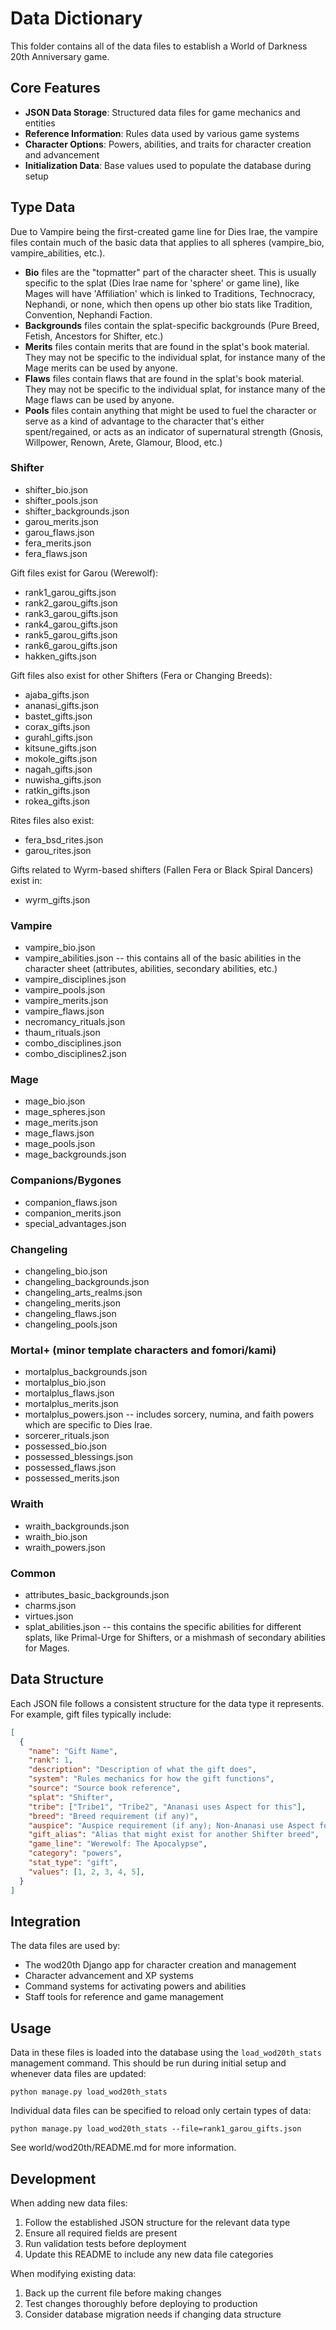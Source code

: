 # Data Dictionary

This folder contains all of the data files to establish a World of Darkness 20th Anniversary game.

## Core Features

- **JSON Data Storage**: Structured data files for game mechanics and entities
- **Reference Information**: Rules data used by various game systems
- **Character Options**: Powers, abilities, and traits for character creation and advancement
- **Initialization Data**: Base values used to populate the database during setup

## Type Data
Due to Vampire being the first-created game line for Dies Irae, the vampire files contain much of the basic data that applies to all spheres (vampire_bio, vampire_abilities, etc.).

- **Bio** files are the "topmatter" part of the character sheet. This is usually specific to the splat (Dies Irae name for 'sphere' or game line), like Mages will have 'Affiliation' which is linked to Traditions, Technocracy, Nephandi, or none, which then opens up other bio stats like Tradition, Convention, Nephandi Faction. 
- **Backgrounds** files contain the splat-specific backgrounds (Pure Breed, Fetish, Ancestors for Shifter, etc.)
- **Merits** files contain merits that are found in the splat's book material. They may not be specific to the individual splat, for instance many of the Mage merits can be used by anyone.
- **Flaws** files contain flaws that are found in the splat's book material. They may not be specific to the individual splat, for instance many of the Mage flaws can be used by anyone.
- **Pools** files contain anything that might be used to fuel the character or serve as a kind of advantage to the character that's either spent/regained, or acts as an indicator of supernatural strength (Gnosis, Willpower, Renown, Arete, Glamour, Blood, etc.)

### Shifter
- shifter_bio.json
- shifter_pools.json
- shifter_backgrounds.json
- garou_merits.json
- garou_flaws.json
- fera_merits.json
- fera_flaws.json

Gift files exist for Garou (Werewolf):
- rank1_garou_gifts.json
- rank2_garou_gifts.json
- rank3_garou_gifts.json
- rank4_garou_gifts.json
- rank5_garou_gifts.json
- rank6_garou_gifts.json
- hakken_gifts.json

Gift files also exist for other Shifters (Fera or Changing Breeds):
- ajaba_gifts.json
- ananasi_gifts.json
- bastet_gifts.json
- corax_gifts.json
- gurahl_gifts.json
- kitsune_gifts.json
- mokole_gifts.json
- nagah_gifts.json
- nuwisha_gifts.json
- ratkin_gifts.json
- rokea_gifts.json

Rites files also exist:
- fera_bsd_rites.json
- garou_rites.json

Gifts related to Wyrm-based shifters (Fallen Fera or Black Spiral Dancers) exist in:
- wyrm_gifts.json

### Vampire
- vampire_bio.json
- vampire_abilities.json -- this contains all of the basic abilities in the character sheet (attributes, abilities, secondary abilities, etc.)
- vampire_disciplines.json
- vampire_pools.json
- vampire_merits.json
- vampire_flaws.json
- necromancy_rituals.json
- thaum_rituals.json
- combo_disciplines.json
- combo_disciplines2.json

### Mage
- mage_bio.json
- mage_spheres.json
- mage_merits.json
- mage_flaws.json
- mage_pools.json
- mage_backgrounds.json

### Companions/Bygones
- companion_flaws.json
- companion_merits.json
- special_advantages.json

### Changeling
- changeling_bio.json
- changeling_backgrounds.json
- changeling_arts_realms.json
- changeling_merits.json
- changeling_flaws.json
- changeling_pools.json

### Mortal+ (minor template characters and fomori/kami)
- mortalplus_backgrounds.json
- mortalplus_bio.json
- mortalplus_flaws.json
- mortalplus_merits.json
- mortalplus_powers.json -- includes sorcery, numina, and faith powers which are specific to Dies Irae.
- sorcerer_rituals.json
- possessed_bio.json
- possessed_blessings.json
- possessed_flaws.json
- possessed_merits.json

### Wraith
- wraith_backgrounds.json
- wraith_bio.json
- wraith_powers.json

### Common
- attributes_basic_backgrounds.json
- charms.json
- virtues.json
- splat_abilities.json -- this contains the specific abilities for different splats, like Primal-Urge for Shifters, or a mishmash of secondary abilities for Mages.

## Data Structure

Each JSON file follows a consistent structure for the data type it represents. For example, gift files typically include:

```json
[
  {
    "name": "Gift Name",
    "rank": 1,
    "description": "Description of what the gift does",
    "system": "Rules mechanics for how the gift functions",
    "source": "Source book reference",
    "splat": "Shifter",
    "tribe": ["Tribe1", "Tribe2", "Ananasi uses Aspect for this"],
    "breed": "Breed requirement (if any)",
    "auspice": "Auspice requirement (if any); Non-Ananasi use Aspect for this; Ananasi use 'Ananasi Faction' to represent auspice.",
    "gift_alias": "Alias that might exist for another Shifter breed",
    "game_line": "Werewolf: The Apocalypse",
    "category": "powers",
    "stat_type": "gift",
    "values": [1, 2, 3, 4, 5],
  }
]
```

## Integration

The data files are used by:
- The wod20th Django app for character creation and management
- Character advancement and XP systems
- Command systems for activating powers and abilities
- Staff tools for reference and game management

## Usage

Data in these files is loaded into the database using the `load_wod20th_stats` management command. This should be run during initial setup and whenever data files are updated:

```
python manage.py load_wod20th_stats
```

Individual data files can be specified to reload only certain types of data:

```
python manage.py load_wod20th_stats --file=rank1_garou_gifts.json
```

See world/wod20th/README.md for more information.

## Development

When adding new data files:

1. Follow the established JSON structure for the relevant data type
2. Ensure all required fields are present
3. Run validation tests before deployment
4. Update this README to include any new data file categories

When modifying existing data:

1. Back up the current file before making changes
2. Test changes thoroughly before deploying to production
3. Consider database migration needs if changing data structure